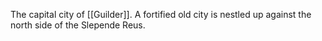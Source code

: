 The capital city of [[Guilder]]. A fortified old city is nestled up against the north side of the Slepende Reus.